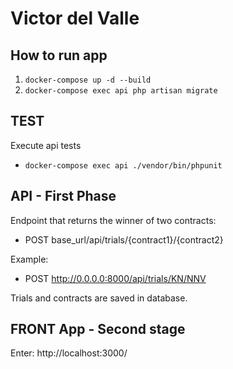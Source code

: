 # Victor del Valle

## How to run app

1. `docker-compose up -d --build`
2. `docker-compose exec api php artisan migrate`

## TEST

Execute api tests

- `docker-compose exec api ./vendor/bin/phpunit`

## API - First Phase

Endpoint that returns the winner of two contracts:
- POST base_url/api/trials/{contract1}/{contract2}

Example: 
- POST http://0.0.0.0:8000/api/trials/KN/NNV

Trials and contracts are saved in database.

## FRONT App - Second stage

Enter: http://localhost:3000/